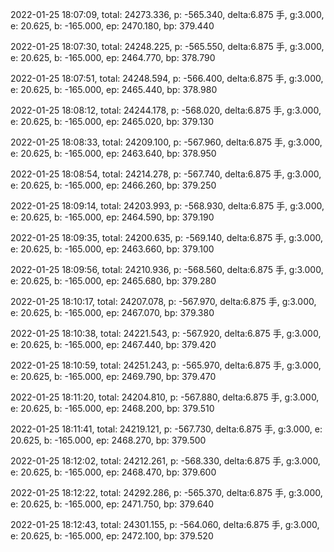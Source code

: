 2022-01-25 18:07:09, total: 24273.336, p: -565.340, delta:6.875 手, g:3.000, e: 20.625, b: -165.000, ep: 2470.180, bp: 379.440

2022-01-25 18:07:30, total: 24248.225, p: -565.550, delta:6.875 手, g:3.000, e: 20.625, b: -165.000, ep: 2464.770, bp: 378.790

2022-01-25 18:07:51, total: 24248.594, p: -566.400, delta:6.875 手, g:3.000, e: 20.625, b: -165.000, ep: 2465.440, bp: 378.980

2022-01-25 18:08:12, total: 24244.178, p: -568.020, delta:6.875 手, g:3.000, e: 20.625, b: -165.000, ep: 2465.020, bp: 379.130

2022-01-25 18:08:33, total: 24209.100, p: -567.960, delta:6.875 手, g:3.000, e: 20.625, b: -165.000, ep: 2463.640, bp: 378.950

2022-01-25 18:08:54, total: 24214.278, p: -567.740, delta:6.875 手, g:3.000, e: 20.625, b: -165.000, ep: 2466.260, bp: 379.250

2022-01-25 18:09:14, total: 24203.993, p: -568.930, delta:6.875 手, g:3.000, e: 20.625, b: -165.000, ep: 2464.590, bp: 379.190

2022-01-25 18:09:35, total: 24200.635, p: -569.140, delta:6.875 手, g:3.000, e: 20.625, b: -165.000, ep: 2463.660, bp: 379.100

2022-01-25 18:09:56, total: 24210.936, p: -568.560, delta:6.875 手, g:3.000, e: 20.625, b: -165.000, ep: 2465.680, bp: 379.280

2022-01-25 18:10:17, total: 24207.078, p: -567.970, delta:6.875 手, g:3.000, e: 20.625, b: -165.000, ep: 2467.070, bp: 379.380

2022-01-25 18:10:38, total: 24221.543, p: -567.920, delta:6.875 手, g:3.000, e: 20.625, b: -165.000, ep: 2467.440, bp: 379.420

2022-01-25 18:10:59, total: 24251.243, p: -565.970, delta:6.875 手, g:3.000, e: 20.625, b: -165.000, ep: 2469.790, bp: 379.470

2022-01-25 18:11:20, total: 24204.810, p: -567.880, delta:6.875 手, g:3.000, e: 20.625, b: -165.000, ep: 2468.200, bp: 379.510

2022-01-25 18:11:41, total: 24219.121, p: -567.730, delta:6.875 手, g:3.000, e: 20.625, b: -165.000, ep: 2468.270, bp: 379.500

2022-01-25 18:12:02, total: 24212.261, p: -568.330, delta:6.875 手, g:3.000, e: 20.625, b: -165.000, ep: 2468.470, bp: 379.600

2022-01-25 18:12:22, total: 24292.286, p: -565.370, delta:6.875 手, g:3.000, e: 20.625, b: -165.000, ep: 2471.750, bp: 379.640

2022-01-25 18:12:43, total: 24301.155, p: -564.060, delta:6.875 手, g:3.000, e: 20.625, b: -165.000, ep: 2472.100, bp: 379.520